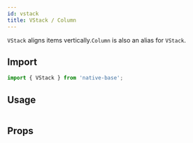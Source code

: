```yaml
---
id: vstack
title: VStack / Column
---
```


`VStack` aligns items vertically.`Column` is also an alias for `VStack`.

## Import

```jsx
import { VStack } from 'native-base';
```

## Usage

```ComponentSnackPlayer path=components,primitives,VStack,basic.tsx

```

## Props

```ComponentPropTable path=primitives,Stack,VStack.tsx

```
